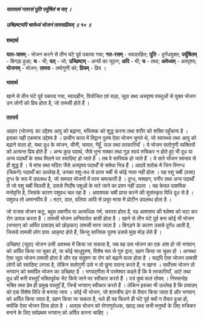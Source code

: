 ##### यातयामं गतरसं पूति पर्युषितं च यत् ।
##### उच्छिष्टमपि चामेध्यं भोजनं तामसप्रियम् ॥ १० ॥

#### शब्दार्थ

**यात-यामम्** - भोजन करने से तीन घंटे पूर्व पकाया गया; **गत-रसम्** - स्वादरहित; **पूति** - दुर्गंधयुक्त; **पर्युषितम्** - बिगड़ा हुआ; **च** - भी; **यत्** - जो; **उच्छिष्टम्** - अन्यों का जूठन; **अपि** - भी; **च** - तथा; **अमेध्यम्** - अस्पृश्य; **भोजनम्** - भोजन; **तामस** - तमोगुणी को; **प्रियम्** - प्रिय ।

#### भावार्थ

खाने से तीन घंटे पूर्व पकाया गया, स्वादहीन, वियोजित एवं सड़ा, जूठा तथा अस्पृश्य वस्तुओं से युक्त भोजन उन लोगों को प्रिय होता है, जो तामसी होते हैं ।

#### तात्पर्य

आहार (भोजन) का उद्देश्य आयु को बढ़ाना, मस्तिष्क को शुद्ध करना तथा शरीर को शक्ति पहुँचाना है । इसका यही एकमात्र उद्देश्य है । प्राचीन काल में विद्वान पुरुष ऐसा भोजन चुनते थे, जो स्वास्थ्य तथा आयु को बढ़ाने वाला हो, यथा दूध के व्यंजन, चीनी, चावल, गेंहूँ, फल तथा तरकारियाँ । ये भोजन सतोगुणी व्यक्तियों को अत्यन्त प्रिय होते हैं । अन्य कुछ पदार्थ, जैसे भुना मक्का तथा गुड़ स्वयं रुचिकर न होते हुए भी दूध या अन्य पदार्थों के साथ मिलने पर स्वादिष्ट हो जाते हैं । तब वे सात्त्विक हो जाते हैं । ये सारे भोजन स्वभाव से ही शुद्ध हैं । ये मांस तथा मदिरा जैसे अस्पृश्य पदार्थों से सर्वथा भिन्न हैं । आठवें श्लोक में जिन स्निग्ध (चिकने) पदार्थों का उल्लेख है, उनका पशु-वध से प्राप्त चर्बी से कोई नाता नहीं होता । यह पशु चर्बी (वसा) दुग्ध के रूप में उपलब्ध है, जो समस्त भोजनों में परम चमत्कारी है । दुग्ध, मक्खन, पनीर तथा अन्य पदार्थों से जो पशु चर्बी मिलती है, उससे निर्दोष पशुओं के मारे जाने का प्रश्न नहीं उठता । यह केवल पाशविक मनोवृत्ति है, जिसके कारण पशुवध चल रहा है । आवश्यक चर्बी प्राप्त करने की सुसंस्कृत विधि दूध से है । पशुवध तो अमानवीय है । मटर, दाल, दलिया आदि से प्रचुर मात्रा में प्रोटीन उपलब्ध होता है ।

जो राजस भोजन कटु, बहुत लवणीय या अत्यधिक गर्म, चरपरा होता है, वह आमाशय की श्लेष्मा को घटा कर रोग उत्पन्न करता है । तामसी भोजन अनिवार्यतः बासी होता है । खाने से तीन घंटे पूर्व बना कोई भी भोजन (भगवान् को अर्पित प्रसादम् को छोड़कर) तामसी माना जाता है । बिगड़ने के कारण उससे दुर्गंध आती है, जिससे तामसी लोग प्रायः आकृष्ट होते हैं, किन्तु सात्त्विक पुरुष उससे मुख मोड़ लेते हैं ।

उच्छिष्ट (जूठा) भोजन उसी अवस्था में किया जा सकता है, जब वह उस भोजन का एक अंश हो जो भगवान् को अर्पित किया जा चुका हो, या कोई साधुपुरुष, विशेष रूप से गुरु द्वारा, ग्रहण किया जा चुका हो । अन्यथा ऐसा जूठा भोजन तामसी होता है और वह संदूषण या रोग को बढ़ाने वाला होता है । यद्यपि ऐसा भोजन तामसी लोगों को स्वादिष्ट लगता है, लेकिन सतोगुणी उसे न तो छूना पसन्द करते हैं, न खाना । सर्वोत्तम भोजन तो भगवान् को समर्पित भोजन का उच्छिष्ट है । भगवद्गीता में परमेश्वर कहते हैं कि वे तरकारियाँ, आटे तथा दूध की बनी वस्तुएँ भक्तिपूर्वक भेंट किये जाने पर स्वीकार करते हैं । पत्रं पुष्यं फलं तोयम् । निस्सन्देह भक्ति तथा प्रेम ही प्रमुख वस्तुएँ हैं, जिन्हें भगवान् स्वीकार करते हैं । लेकिन इसका भी उल्लेख है कि प्रसादम् को एक विशेष विधि से बनाया जाय । कोई भी भोजन, जो शास्त्रीय ढंग से तैयार किया जाता है और भगवान् को अर्पित किया जाता है, ग्रहण किया जा सकता है, भले ही वह कितने ही घंटे पूर्व क्यों न तैयार हुआ हो, क्योंकि ऐसा भोजन दिव्य होता है । अतएव भोजन को रोगाणुरोधक, खाद्य तथा सभी मनुष्यों के लिए रुचिकर बनाने के लिए सर्वप्रथम भगवान् को अर्पित करना चाहिए ।